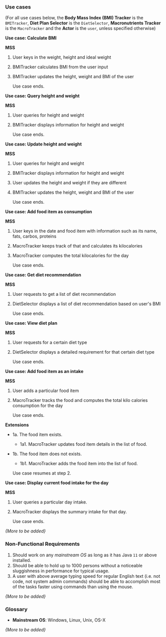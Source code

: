 ### Use cases

(For all use cases below, the **Body Mass Index (BMI) Tracker** is the `BMITracker`, **Diet Plan Selector** is the `DietSelector`, **Macronutrients Tracker** is the `MacroTracker` and the **Actor** is the `user`, unless specified otherwise)

**Use case: Calculate BMI**

**MSS**

1.  User keys in the weight, height and ideal weight
2.  BMITracker calculates BMI from the user input
3.  BMITracker updates the height, weight and BMI of the user

    Use case ends.

**Use case: Query height and weight**

**MSS**

1.  User queries for height and weight
2.  BMITracker displays information for height and weight

    Use case ends.
    
**Use case: Update height and weight**

**MSS**

1.  User queries for height and weight
2.  BMITracker displays information for height and weight
3.  User updates the height and weight if they are different
4.  BMITracker updates the height, weight and BMI of the user

    Use case ends.
    
**Use case: Add food item as consumption**

**MSS**

1.  User keys in the date and food item with information such as its name, fats, carbos, proteins
2.  MacroTracker keeps track of that and calculates its kilocalories
3.  MacroTracker computes the total kilocalories for the day

    Use case ends.

**Use case: Get diet recommendation**

**MSS**

1.  User requests to get a list of diet recommendation
2.  DietSelector displays a list of diet recommendation based on user's BMI

    Use case ends.
    
**Use case: View diet plan**

**MSS**

1.  User requests for a certain diet type
2.  DietSelector displays a detailed requirement for that certain diet type

    Use case ends.
    
**Use case: Add food item as an intake**

**MSS**

1.  User adds a particular food item
2.  MacroTracker tracks the food and computes the total kilo calories consumption for the day

    Use case ends.
    
**Extensions**
*  1a. The food item exists.

   * 1a1. MacroTracker updates food item details in the list of food.
  
*  1b. The food item does not exists.
   
   * 1b1. MacroTracker adds the food item into the list of food.
  
   Use case resumes at step 2. 

**Use case: Display current food intake for the day**

**MSS**

1.  User queries a particular day intake.
2.  MacroTracker displays the summary intake for that day.

    Use case ends.
    
*{More to be added}*

### Non-Functional Requirements

1.  Should work on any _mainstream OS_ as long as it has Java `11` or above installed.
2.  Should be able to hold up to 1000 persons without a noticeable sluggishness in performance for typical usage.
3.  A user with above average typing speed for regular English text (i.e. not code, not system admin commands) should be able to accomplish most of the tasks faster using commands than using the mouse.

*{More to be added}*

### Glossary

* **Mainstream OS**: Windows, Linux, Unix, OS-X

*{More to be added}*
